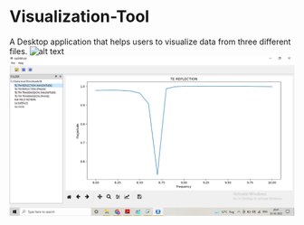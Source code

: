 # Visualization-Tool
A Desktop application that helps users to visualize data from three different files.
![alt text](https://github.com/akkashg/Visualization-Tool/blob/main/Sample.png?raw=true)
![alt text](https://github.com/akkashg/Visualization-Tool/blob/main/Sample2.png?raw=true)
